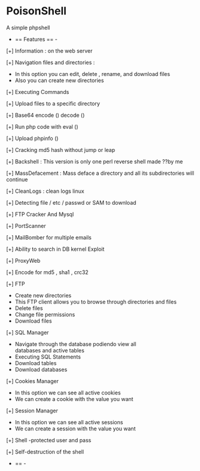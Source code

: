 PoisonShell
===========

A simple phpshell<br>

- == Features == -<br>

[+] Information : on the web server<br>

[+] Navigation files and directories :<br>

* In this option you can edit, delete , rename, and download files<br>
* Also you can create new directories<br>

[+] Executing Commands<br>

[+] Upload files to a specific directory<br>

[+] Base64 encode () decode ()<br>

[+] Run php code with eval ()<br>

[+] Upload phpinfo () <br>

[+] Cracking md5 hash without jump or leap<br>

[+] Backshell : This version is only one perl reverse shell made ??by me<br>

[+] MassDefacement : Mass deface a directory and all its subdirectories will continue<br>

[+] CleanLogs : clean logs linux<br>

[+] Detecting file / etc / passwd or SAM to download<br>

[+] FTP Cracker And Mysql<br>

[+] PortScanner<br>

[+] MailBomber for multiple emails<br>

[+] Ability to search in DB kernel Exploit<br>

[+] ProxyWeb<br>

[+] Encode for md5 , sha1 , crc32<br>

[+] FTP<br>

* Create new directories<br>
* This FTP client allows you to browse through directories and files<br>
* Delete files<br>
* Change file permissions<br>
* Download files<br>

[+] SQL Manager<br>

* Navigate through the database podiendo view all<br>
databases and active tables<br>
* Executing SQL Statements<br>
* Download tables<br>
* Download databases<br>

[+] Cookies Manager<br>

* In this option we can see all active cookies<br>
* We can create a cookie with the value you want<br>

[+] Session Manager<br>

* In this option we can see all active sessions<br>
* We can create a session with the value you want<br>

[+] Shell -protected user and pass<br>

[+] Self-destruction of the shell<br>

- == -<br>
